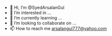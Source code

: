- 👋 Hi, I’m @SyedArsalanGul
- 👀 I’m interested in ...
- 🌱 I’m currently learning ...
- 💞️ I’m looking to collaborate on ...
- 📫 How to reach me arsalangul777@yahoo.com

<!---
SyedArsalanGul/SyedArsalanGul is a ✨ special ✨ repository because its `README.md` (this file) appears on your GitHub profile.
You can click the Preview link to take a look at your changes.
--->

